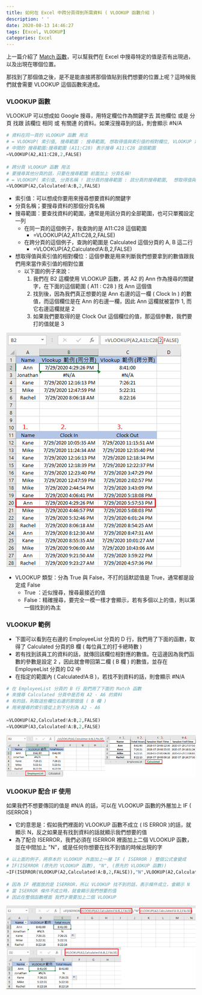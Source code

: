 ```yaml
---
title: 如何在 Excel 中跨分頁得到所需資料 ( VLOOKUP 函數介紹 )
description: ' '
date: 2020-08-13 14:46:27
tags: [Excel, VLOOKUP]
categories: Excel
---
```

上一篇介紹了 [Match 函數](https://ycjhuo.gitlab.io/2020/08/03/How-To-Search-Data-What-You-Need-in-Excel-Introduce-MATCH-Function/)，可以幫我們在 Excel 中搜尋特定的值是否有出現過，以及出現在哪個位置。

那找到了那個值之後，是不是能直接將那個值貼到我們想要的位置上呢？這時候我們就會需要 VLOOKUP 這個函數來達成。

### VLOOKUP 函數

VLOOKUP 可以想成如 Google 搜尋，用特定欄位作為關鍵字去 其他欄位 或是 分頁 找跟 該欄位 相同 或 有關連 的資料。如果沒搜尋到的話，則會顯示 #N/A

```python
# 資料在同一頁的 VLOOKUP 函數 用法
# = VLOOKUP( 索引值, 搜尋範圍 : 搜尋範圍, 想取得值與索引值的相對欄位, VLOOKUP 類型)
# 中間的 搜尋範圍:搜尋範圍 (A11:C28) 表示搜尋 A11:C28 這個範圍
=VLOOKUP(A2,A11:C28,2,FALSE)

# 跨分頁 VLOOKUP 函數 用法
# 要搜尋其他分頁的話，只要在搜尋範圍 前面加上 分頁名稱!
# = VLOOKUP( 索引值, 分頁名稱 ! 該分頁的搜尋範圍 : 該分頁的搜尋範圍,  想取得值與索引值的相對欄位, VLOOKUP 類型)
=VLOOKUP(A2,Calculated!A:B,2,FALSE)
```

- 索引值：可以想成你要用來搜尋想要資料的關鍵字
- 分頁名稱；要搜尋資料的那個分頁名稱
- 搜尋範圍：要查找資料的範圍，通常是用該分頁的全部範圍，也可只單獨設定一列
    - 在同一頁的這個例子，我查詢的是 A11:C28 這個範圍
        - =VLOOKUP(A2,A11:C28,2,FALSE)
    - 在跨分頁的這個例子，查詢的範圍是 Calculated 這個分頁的 A, B 這二行
        - =VLOOKUP(A2,Calculated!A:B,2,FALSE)
- 想取得值與索引值的相對欄位：這個參數是用來判斷我們想要拿到的數值跟我們用來當作索引值的相對位置
    - 以下圖的例子來說：
        1. 我們在 B2 這欄使用 VLOOKUP 函數，將 A2 的 Ann 作為搜尋的關鍵字，在下面的這個範圍 ( A11 : C28 ) 找 Ann 這個值
        2. 找到後，因為我們真正想要的是 Ann 右邊的這一欄 ( Clock In ) 的數值，而這個欄位是在 Ann 的右邊一欄，因此 Ann 這欄就被當作 1, 而它右邊這欄就是 2
        3. 如果我們要取得的是 Clock Out 這個欄位的值，那這個參數，我們要打的值就是 3

![Alt txt](../images/7-1.png)

- VLOOKUP 類型：分為 True 與 False，不打的話默認值是 True，通常都是設定成 False
    - True  ：近似搜尋，搜尋最接近的值
    - False：精確搜尋，要完全一模一樣才會顯示，若有多個以上的值，則以第一個找到的為主

### VLOOKUP 範例

- 下圖可以看到在右邊的 EmployeeList 分頁的 D 行，我們用了下面的函數，取得了 Calculated 分頁的B 欄 ( 每位員工的打卡總時數 )
- 若有找到該員工的資料的話，就傳回該欄位相對應的數值。在這邊因為我們函數的參數是設定 2 ，因此就會帶回第二欄 ( B 欄 ) 的數值，並存在 EmployeeList 分頁的 D2 中
- 在指定的範圍內 ( Calculated!A:B )，若找不到資料的話，則會顯示 #N/A

```python
# 在 EmployeeList 分頁的 B 行 我們用了下面的 Match 函數
# 來搜尋 Calculated 分頁中是否有 A2 - A6 的資料
# 有的話，則取這些欄位右邊的那個值 ( B 欄 )
# 用來搜尋的索引值從上到下分別為 A2 - A6

=VLOOKUP(A2,Calculated!A:B,2,FALSE)
=VLOOKUP(A3,Calculated!A:B,2,FALSE)
```

![Alt txt](../images/7-2.png)


### VLOOKUP 配合 IF 使用

如果我們不想要傳回的值是 #N/A 的話，可以在 VLOOKUP 函數的外層加上 IF ( ISERROR )

- 它的意思是：假如我們裡面的 VLOOKUP 函數不成立 ( IS ERROR )的話，就顯示 N，反之如果是有找到資料的話就顯示我們想要的值
- 為了配合 ISERROR，我們必須在 ISERROR 裡面加上二個 VLOOKUP 函數，並在中間加上 "N"，或是任何你想要在找不到值的時候出現的字

```python
# 以上面的例子，將原本的 VLOOKUP 外面加上一層 IF ( ISERROR ) 整個公式會變成
# IF(ISERROR (原先的 VLOOKUP 函數), "N", (原先的 VLOOKUP 函數))
=IF(ISERROR(VLOOKUP(A2,Calculated!A:B,2,FALSE)),"N",VLOOKUP(A2,Calculated!A:B,2,FALSE))

# 因為 IF 裡面放的是 ISERROR，所以 VLOOKUP 找不到的話，表示條件成立，會顯示 N
# 當 ISERROR 條件不成立時，就會顯示我們想要的值
# 因此在整個函數裡面 我們才需要加上二個 VLOOKUP

```

![Alt txt](../images/7-3.png)
